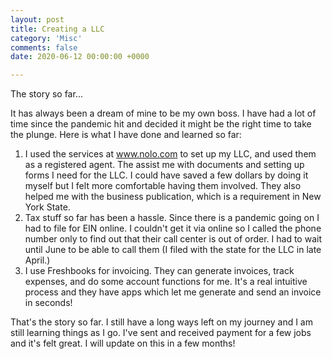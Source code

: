```yaml
---
layout: post
title: Creating a LLC
category: 'Misc'
comments: false
date: 2020-06-12 00:00:00 +0000

---
```

The story so far...

It has always been a dream of mine to be my own boss. I have had a lot of time since the pandemic hit and decided it might be the right time to take the plunge. Here is what I have done and learned so far:

1. I used the services at www.nolo.com to set up my LLC, and used them as a registered agent. The assist me with documents and setting up forms I need for the LLC. I could have saved a few dollars by doing it myself but I felt more comfortable having them involved. They also helped me with the business publication, which is a requirement in New York State.
2. Tax stuff so far has been a hassle. Since there is a pandemic going on I had to file for EIN online. I couldn't get it via online so I called the phone number only to find out that their call center is out of order. I had to wait until June to be able to call them (I filed with the state for the LLC in late April.)
3. I use Freshbooks for invoicing. They can generate invoices, track expenses, and do some account functions for me. It's a real intuitive process and they have apps which let me generate and send an invoice in seconds!

That's the story so far. I still have a long ways left on my journey and I am still learning things as I go. I've sent and received payment for a few jobs and it's felt great. I will update on this in a few months!